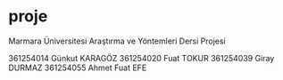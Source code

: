 # proje
Marmara Üniversitesi Araştırma ve Yöntemleri Dersi Projesi

361254014 Günkut KARAGÖZ
361254020 Fuat TOKUR
361254039 Giray DURMAZ
361254055 Ahmet Fuat EFE
